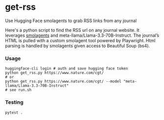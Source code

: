 # get-rss

Use Hugging Face smolagents to grab RSS links from any journal

Here's a python script to find the RSS url on any journal website. It leverages [smolagents](https://huggingface.co/docs/smolagents/en/index) and meta-llama/Llama-3.3-70B-Instruct. The journal’s HTML is pulled with a custom smolagent tool powered by Playwright. Html parsing is handled by smolagents given access to Beautiful Soup (bs4).  

### Usage

```
huggingface-cli login # auth and save hugging face token
python get_rss.py https://www.nature.com/cgt/
# or
python get_rss.py https://www.nature.com/cgt/ --model "meta-llama/Llama-3.3-70B-Instruct"
# see run.sh
```

### Testing
```
pytest .
```
